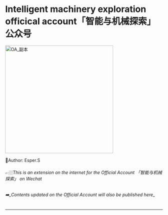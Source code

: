 # Intelligent machinery exploration officical account「智能与机械探索」公众号
<img width="345" alt="OA_副本" src="https://github.com/Esperaa/meaidevice/assets/156643030/228ad1d2-c708-4956-82b1-a82b929415d9">

  📝Author:  Esper.S

###### 👉🏼This is an extension on the internet for the Official Account 「智能与机械探索」 on Wechat
######  ➡️_Contents updated on the Official Account will also be published here_
---
